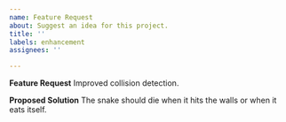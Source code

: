 ```yaml
---
name: Feature Request
about: Suggest an idea for this project.
title: ''
labels: enhancement
assignees: ''

---
```


**Feature Request**
Improved collision detection.

**Proposed Solution**
The snake should die when it hits the walls or when it eats itself.

